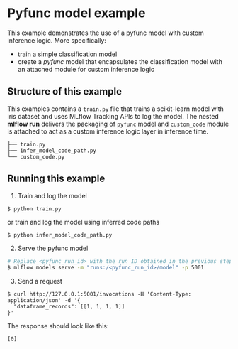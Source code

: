 # Pyfunc model example

This example demonstrates the use of a pyfunc model with custom inference logic.
More specifically:

- train a simple classification model
- create a _pyfunc_ model that encapsulates the classification model with an attached module for custom inference logic

## Structure of this example

This examples contains a `train.py` file that trains a scikit-learn model with iris dataset and uses MLflow Tracking APIs to log the model. The nested **mlflow run** delivers the packaging of `pyfunc` model and `custom_code` module is attached
to act as a custom inference logic layer in inference time.

```
├── train.py
├── infer_model_code_path.py
└── custom_code.py
```

## Running this example

1. Train and log the model

```
$ python train.py
```
or train and log the model using inferred code paths

```
$ python infer_model_code_path.py
```

2. Serve the pyfunc model

```bash
# Replace <pyfunc_run_id> with the run ID obtained in the previous step
$ mlflow models serve -m "runs:/<pyfunc_run_id>/model" -p 5001
```

3. Send a request

```
$ curl http://127.0.0.1:5001/invocations -H 'Content-Type: application/json' -d '{
  "dataframe_records": [[1, 1, 1, 1]]
}'
```

The response should look like this:

```
[0]
```
